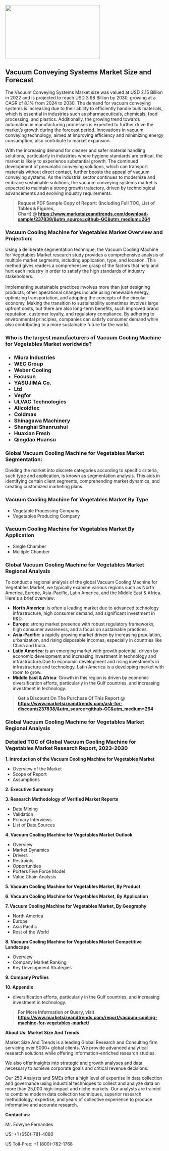 <p><img class="alignnone size-medium wp-image-20088" src="https://ffe5etoiles.com/wp-content/uploads/2024/12/MST1-300x171.png" alt="" width="300" height="171" /></p><h2>Vacuum Conveying Systems Market Size and Forecast</h2><p>The Vacuum Conveying Systems Market size was valued at USD 2.15 Billion in 2022 and is projected to reach USD 3.98 Billion by 2030, growing at a CAGR of 8.1% from 2024 to 2030. The demand for vacuum conveying systems is increasing due to their ability to efficiently handle bulk materials, which is essential in industries such as pharmaceuticals, chemicals, food processing, and plastics. Additionally, the growing trend towards automation in manufacturing processes is expected to further drive the market’s growth during the forecast period. Innovations in vacuum conveying technology, aimed at improving efficiency and minimizing energy consumption, also contribute to market expansion. </p><p>With the increasing demand for cleaner and safer material handling solutions, particularly in industries where hygiene standards are critical, the market is likely to experience substantial growth. The continued development of pneumatic conveying solutions, which can transport materials without direct contact, further boosts the appeal of vacuum conveying systems. As the industrial sector continues to modernize and embrace sustainable solutions, the vacuum conveying systems market is expected to maintain a strong growth trajectory, driven by technological advancements and evolving industry requirements.</p></p><blockquote id="" class=""><strong>Request PDF Sample Copy of Report: (Including Full TOC, List of Tables &amp; Figures, Chart)&nbsp;@&nbsp;<strong><a href="https://www.marketsizeandtrends.com/download-sample/237838/&utm_source=github-GC&utm_medium=264" target="_blank">https://www.marketsizeandtrends.com/download-sample/237838/&utm_source=github-GC&utm_medium=264</a></strong></strong></blockquote><h3 id="" class="">Vacuum Cooling Machine for Vegetables Market&nbsp;Overview and Projection:</h3><p id="" class="">Using a deliberate segmentation technique, the Vacuum Cooling Machine for Vegetables Market research study provides a comprehensive analysis of multiple market segments, including application, type, and location. This method gives readers a comprehensive grasp of the factors that help and hurt each industry in order to satisfy the high standards of industry stakeholders. <br /> <br />Implementing sustainable practices involves more than just designing products; other operational changes include using renewable energy, optimizing transportation, and adopting the concepts of the circular economy. Making the transition to sustainability sometimes involves large upfront costs, but there are also long-term benefits, such improved brand reputation, customer loyalty, and regulatory compliance. By adhering to environmental principles, companies can satisfy consumer demand while also contributing to a more sustainable future for the world.</p><h3 id="" class="">Who is the largest manufacturers of&nbsp;Vacuum Cooling Machine for Vegetables Market worldwide?</h3><h3 class=""><p><ul><li>Miura Industries </li><li> WEC Group </li><li> Weber Cooling </li><li> Focusun </li><li> YASUJIMA Co. </li><li> Ltd </li><li> Vegfor </li><li> ULVAC Technologies </li><li> Allcoldtec </li><li> Coldmax </li><li> Shinagawa Machinery </li><li> Shanghai Shanrushui </li><li> Huaxian Fresh </li><li> Qingdao Huansu</li></ul></p></h3><h3 id="" class="">Global&nbsp;Vacuum Cooling Machine for Vegetables Market Segmentation:</h3><p id="" class="">Dividing the market into discrete categories according to specific criteria, such type and application, is known as segmentation analysis. This aids in identifying certain client segments, comprehending market dynamics, and creating customized marketing plans.</p><h3 id="" class="">Vacuum Cooling Machine for Vegetables Market&nbsp;By Type</h3><p><p><ul><li>Vegetable Processing Company</li><li> Vegetables Producing Company</p></li></ul></p></p><h3 id="" class="">Vacuum Cooling Machine for Vegetables Market&nbsp;By Application</h3><p class=""><p><ul><li>Single Chamber</li><li> Multiple Chamber</li></ul></p></p><h3 id="" class="">Global Vacuum Cooling Machine for Vegetables Market Regional Analysis</h3><p id="" class="">To conduct a regional analysis of the global Vacuum Cooling Machine for Vegetables Market, we typically examine various regions such as North America, Europe, Asia-Pacific, Latin America, and the Middle East &amp; Africa. Here's a brief overview:</p><ul><li><strong>North America</strong>: is often a leading market due to advanced technology infrastructure, high consumer demand, and significant investment in R&amp;D.</li><li><strong>Europe</strong>: strong market presence with robust regulatory frameworks, high consumer awareness, and a focus on sustainable practices.</li><li><strong>Asia-Pacific</strong>: a rapidly growing market driven by increasing population, urbanization, and rising disposable incomes, especially in countries like China and India.</li><li><strong>Latin America</strong>: is an emerging market with growth potential, driven by economic development and increasing investment in technology and infrastructure.Due to economic development and rising investments in infrastructure and technology, Latin America is a developing market with room to grow.</li><li><strong>Middle East &amp; Africa</strong>: Growth in this region is driven by economic diversification efforts, particularly in the Gulf countries, and increasing investment in technology.</li></ul><blockquote id="" class=""><strong>Get a Discount On The Purchase Of This Report @ <strong><a href="https://www.marketsizeandtrends.com/ask-for-discount/237838/&utm_source=github-GC&utm_medium=264" target="_blank">https://www.marketsizeandtrends.com/ask-for-discount/237838/&utm_source=github-GC&utm_medium=264</a></strong></strong></blockquote><h3 id="" class="">Global Vacuum Cooling Machine for Vegetables Market Regional Analysis</h3><h3 id="" class="">Detailed TOC of Global Vacuum Cooling Machine for Vegetables Market Research Report, 2023-2030</h3><p id="" class=""><strong>1. Introduction of the Vacuum Cooling Machine for Vegetables Market</strong></p><ul><li>Overview of the Market</li><li>Scope of Report</li><li>Assumptions</li></ul><p id="" class=""><strong>2. Executive Summary</strong></p><p id="" class=""><strong>3. Research Methodology of Verified Market Reports</strong></p><ul><li>Data Mining</li><li>Validation</li><li>Primary Interviews</li><li>List of Data Sources</li></ul><p id="" class=""><strong>4. Vacuum Cooling Machine for Vegetables Market Outlook</strong></p><ul><li>Overview</li><li>Market Dynamics</li><li>Drivers</li><li>Restraints</li><li>Opportunities</li><li>Porters Five Force Model</li><li>Value Chain Analysis</li></ul><p id="" class=""><strong>5. Vacuum Cooling Machine for Vegetables Market, By Product</strong></p><p id="" class=""><strong>6. Vacuum Cooling Machine for Vegetables Market, By Application</strong></p><p id="" class=""><strong>7. Vacuum Cooling Machine for Vegetables Market, By Geography</strong></p><ul><li>North America</li><li>Europe</li><li>Asia Pacific</li><li>Rest of the World</li></ul><p id="" class=""><strong>8. Vacuum Cooling Machine for Vegetables Market Competitive Landscape</strong></p><ul><li>Overview</li><li>Company Market Ranking</li><li>Key Development Strategies</li></ul><p id="" class=""><strong>9. Company Profiles</strong></p><p id="" class=""><strong>10. Appendix</strong></p><ul><li>diversification efforts, particularly in the Gulf countries, and increasing investment in technology.</li></ul><blockquote id="" class=""><strong>For More Information or Query, visit <strong><strong><a href="https://www.marketsizeandtrends.com/report/vacuum-cooling-machine-for-vegetables-market/" target="_blank">https://www.marketsizeandtrends.com/report/vacuum-cooling-machine-for-vegetables-market/</a></strong></strong></strong></blockquote><p id="" class=""><strong>About Us: Market Size And Trends</strong></p><p id="" class="">Market Size And Trends is a leading Global Research and Consulting firm servicing over 5000+ global clients. We provide advanced analytical research solutions while offering information-enriched research studies.</p><p id="" class="">We also offer insights into strategic and growth analyses and data necessary to achieve corporate goals and critical revenue decisions.</p><p id="" class="">Our 250 Analysts and SMEs offer a high level of expertise in data collection and governance using industrial techniques to collect and analyze data on more than 25,000 high-impact and niche markets. Our analysts are trained to combine modern data collection techniques, superior research methodology, expertise, and years of collective experience to produce informative and accurate research.</p><p id="" class=""><strong>Contact us:</strong></p><p id="" class="">Mr. Edwyne Fernandes</p><p id="" class="">US: +1 (650)-781-4080</p><p id="" class="">US Toll-Free: +1 (800)-782-1768</p>

